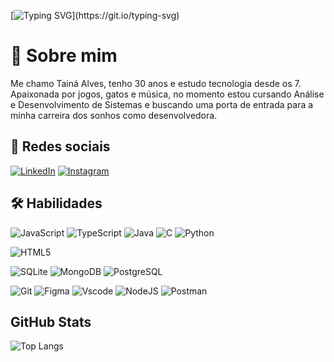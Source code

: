 [![Typing SVG](https://readme-typing-svg.demolab.com?font=Fira+Code&pause=1000&color=7E37FF&width=435&lines=Ol%C3%A1!+Bem+vindo(a)+ao+meu+perfil;Sou+a+Tain%C3%A1%2C+prazer+em+te+conhecer!)](https://git.io/typing-svg)

# 🚀 Sobre mim 

Me chamo Tainá Alves, tenho 30 anos e estudo tecnologia desde os 7. Apaixonada por jogos, gatos e música, no momento estou cursando Análise e Desenvolvimento de Sistemas e buscando uma porta de entrada para a minha carreira dos sonhos como desenvolvedora.

## 🔗 Redes sociais

[![LinkedIn](https://img.shields.io/badge/LinkedIn-0077B5?style=for-the-badge&logo=linkedin&logoColor=white)](https://www.linkedin.com/in/taina-alves-oliveira/)
[![Instagram](https://img.shields.io/badge/-Instagram-%23E4405F?style=for-the-badge&logo=instagram&logoColor=white)](https://www.instagram.com/tiltaya_/)

## 🛠 Habilidades

![JavaScript](https://img.shields.io/badge/JavaScript-F7DF1E?style=for-the-badge&logo=javascript&logoColor=black)
![TypeScript](https://img.shields.io/badge/TypeScript-007ACC?style=for-the-badge&logo=typescript&logoColor=white)
![Java](https://img.shields.io/badge/java-%23ED8B00.svg?style=for-the-badge&logo=openjdk&logoColor=white)
![C](https://img.shields.io/badge/C-00599C?style=for-the-badge&logo=c&logoColor=white)
![Python](https://img.shields.io/badge/python-3670A0?style=for-the-badge&logo=python&logoColor=ffdd54)

![HTML5](https://img.shields.io/badge/HTML5-E34F26?style=for-the-badge&logo=html5&logoColor=white)

![SQLite](https://img.shields.io/badge/SQLite-000?style=for-the-badge&logo=sqlite&logoColor=07405E)
![MongoDB](https://img.shields.io/badge/MongoDB-%234ea94b.svg?style=for-the-badge&logo=mongodb&logoColor=white)
![PostgreSQL](https://img.shields.io/badge/PostgreSQL-000?style=for-the-badge&logo=postgresql)

![Git](https://img.shields.io/badge/GIT-E44C30?style=for-the-badge&logo=git&logoColor=white)
![Figma](https://img.shields.io/badge/Figma-696969?style=for-the-badge&logo=figma&logoColor=figma)
![Vscode](https://img.shields.io/badge/Vscode-007ACC?style=for-the-badge&logo=visual-studio-code&logoColor=white)
![NodeJS](https://img.shields.io/badge/node.js-6DA55F?style=for-the-badge&logo=node.js&logoColor=white)
![Postman](https://img.shields.io/badge/Postman-FF6C37.svg?style=for-the-badge&logo=Postman&logoColor=white)

## GitHub Stats

![Top Langs](https://github-readme-stats-git-masterrstaa-rickstaa.vercel.app/api/top-langs/?username=tiltaya&layout=compact&bg_color=000&border_color=7E37FF&title_color=7E37FF&text_color=FFF)
